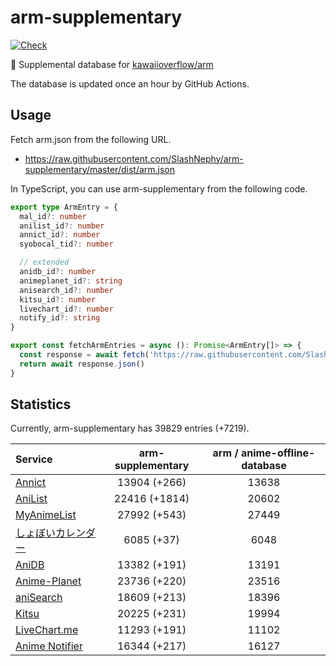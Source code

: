 # arm-supplementary

[![Check](https://github.com/SlashNephy/arm-supplementary/actions/workflows/check-node.yml/badge.svg)](https://github.com/SlashNephy/arm-supplementary/actions/workflows/check-node.yml)

💊 Supplemental database for [kawaiioverflow/arm](https://github.com/kawaiioverflow/arm)

The database is updated once an hour by GitHub Actions.

## Usage

Fetch arm.json from the following URL.

- https://raw.githubusercontent.com/SlashNephy/arm-supplementary/master/dist/arm.json

In TypeScript, you can use arm-supplementary from the following code.

```TypeScript
export type ArmEntry = {
  mal_id?: number
  anilist_id?: number
  annict_id?: number
  syobocal_tid?: number

  // extended
  anidb_id?: number
  animeplanet_id?: string
  anisearch_id?: number
  kitsu_id?: number
  livechart_id?: number
  notify_id?: string
}

export const fetchArmEntries = async (): Promise<ArmEntry[]> => {
  const response = await fetch('https://raw.githubusercontent.com/SlashNephy/arm-supplementary/master/dist/arm.json')
  return await response.json()
}
```

## Statistics

Currently, arm-supplementary has 39829 entries (+7219).

| Service                                     | arm-supplementary | arm / anime-offline-database |
| :------------------------------------------ | :---------------: | :--------------------------: |
| [Annict](https://annict.com)                |   13904 (+266)    |            13638             |
| [AniList](https://anilist.co)               |   22416 (+1814)   |            20602             |
| [MyAnimeList](https://myanimelist.net)      |   27992 (+543)    |            27449             |
| [しょぼいカレンダー](https://cal.syoboi.jp) |    6085 (+37)     |             6048             |
| [AniDB](https://anidb.net)                  |   13382 (+191)    |            13191             |
| [Anime-Planet](https://anime-planet.com)    |   23736 (+220)    |            23516             |
| [aniSearch](https://anisearch.com)          |   18609 (+213)    |            18396             |
| [Kitsu](https://kitsu.io)                   |   20225 (+231)    |            19994             |
| [LiveChart.me](https://livechart.me)        |   11293 (+191)    |            11102             |
| [Anime Notifier](https://notify.moe)        |   16344 (+217)    |            16127             |
